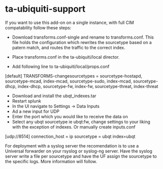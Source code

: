 # ta-ubiquiti-support

If you want to use this add-on on a single instance, with full CIM compatability follow these steps:

- Download transforms.conf-single and rename to transforms.conf.
   This file holds the configuration which rewrites the sourcetype based on a patern match, and routes the traffic to the correct index.
   
- Place transforms.conf in the ta-ubiquiti/local director.
- Add following line to ta-ubiquiti/local/props.conf

[default]
TRANSFORMS-changesourcetypes = sourcetype-hostapd, sourcetype-mcad, index-mcad, sourcetype-sudo, index-mcad, sourcetype-dhcp, index-dhcp, sourcetype-fw, index-fw, sourcetype-threat, index-threat

- Download and install the ubqt_indexes.tar
- Restart splunk
- In the UI navigate to Settings -> Data Inputs
- Ad a new input for UDP 
- Enter the port which you would like to receive the data on
- Select any ubqt sourcetype ie ubqt:fw, change settings to your liking with the exception of indexes. Or manually create inputs.conf 

[udp://8514]
connection_host = ip
sourcetype = ubqt
index=ubqt

For deployment with a syslog server the recomendation is to use a Universal forwarder on your rsyslog or syslog-ng server. Have the syslog server
write a file per sourcetype and have the UF assign the sourcetype to the specific logs. More information will follow.
